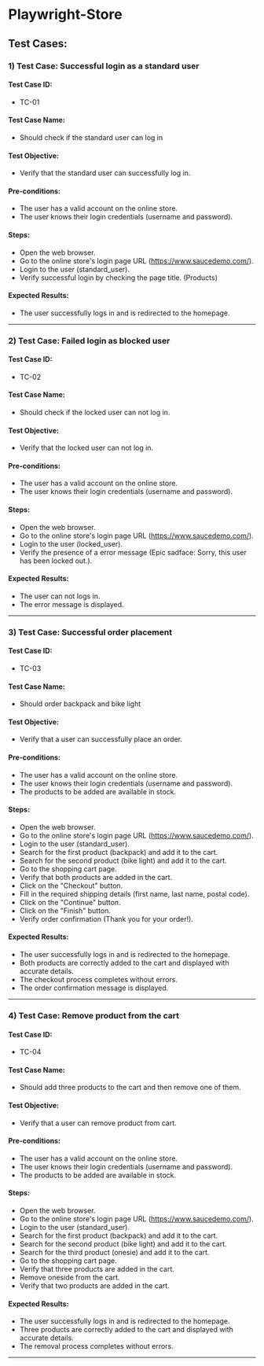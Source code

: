 # Playwright-Store

## Test Cases:

### 1) Test Case: Successful login as a standard user

#### Test Case ID:
- TC-01

#### Test Case Name:
- Should check if the standard user can log in

#### Test Objective:
- Verify that the standard user can successfully log in.

#### Pre-conditions:
- The user has a valid account on the online store.
- The user knows their login credentials (username and password).

#### Steps:
- Open the web browser.
- Go to the online store's login page URL (https://www.saucedemo.com/).
- Login to the user (standard_user).
- Verify successful login by checking the page title. (Products)

#### Expected Results:
- The user successfully logs in and is redirected to the homepage.

---

### 2) Test Case: Failed login as blocked user

#### Test Case ID:
- TC-02

#### Test Case Name:
- Should check if the locked user can not log in.

#### Test Objective:
- Verify that the locked user can not log in.

#### Pre-conditions:
- The user has a valid account on the online store.
- The user knows their login credentials (username and password).

#### Steps:
- Open the web browser.
- Go to the online store's login page URL (https://www.saucedemo.com/).
- Login to the user (locked_user).
- Verify the presence of a error message (Epic sadface: Sorry, this user has been locked out.).

#### Expected Results:
- The user can not logs in. 
- The error message is displayed.

---

### 3) Test Case: Successful order placement

#### Test Case ID:
- TC-03

#### Test Case Name:
- Should order backpack and bike light

#### Test Objective:
- Verify that a user can successfully place an order.

#### Pre-conditions:
- The user has a valid account on the online store.
- The user knows their login credentials (username and password).
- The products to be added are available in stock.

#### Steps:
- Open the web browser.
- Go to the online store's login page URL (https://www.saucedemo.com/).
- Login to the user (standard_user).
- Search for the first product (backpack) and add it to the cart. 
- Search for the second product (bike light) and add it to the cart. 
- Go to the shopping cart page.
- Verify that both products are added in the cart.
- Click on the "Checkout" button.
- Fill in the required shipping details (first name, last name, postal code).
- Click on the "Continue" button.
- Click on the "Finish" button.
- Verify order confirmation (Thank you for your order!).

#### Expected Results:
- The user successfully logs in and is redirected to the homepage.
- Both products are correctly added to the cart and displayed with accurate details.
- The checkout process completes without errors.
- The order confirmation message is displayed.

---

### 4) Test Case: Remove product from the cart

#### Test Case ID:
- TC-04

#### Test Case Name:
- Should add three products to the cart and then remove one of them.

#### Test Objective:
- Verify that a user can remove product from cart.

#### Pre-conditions:
- The user has a valid account on the online store.
- The user knows their login credentials (username and password).
- The products to be added are available in stock.

#### Steps:
- Open the web browser.
- Go to the online store's login page URL (https://www.saucedemo.com/).
- Login to the user (standard_user).
- Search for the first product (backpack) and add it to the cart. 
- Search for the second product (bike light) and add it to the cart. 
- Search for the third product (onesie) and add it to the cart. 
- Go to the shopping cart page.
- Verify that three products are added in the cart.
- Remove oneside from the cart.
- Verify that two products are added in the cart.

#### Expected Results:
- The user successfully logs in and is redirected to the homepage.
- Three products are correctly added to the cart and displayed with accurate details.
- The removal process completes without errors.

---